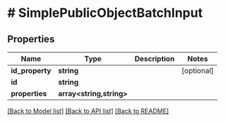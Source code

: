 # # SimplePublicObjectBatchInput

## Properties

Name | Type | Description | Notes
------------ | ------------- | ------------- | -------------
**id_property** | **string** |  | [optional]
**id** | **string** |  |
**properties** | **array<string,string>** |  |

[[Back to Model list]](../../README.md#models) [[Back to API list]](../../README.md#endpoints) [[Back to README]](../../README.md)
